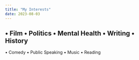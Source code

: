 ```yaml
---
title: "My Interests"
date: 2023-08-03
---
```


• Film
• Politics
• Mental Health
• Writing
• History
---
• Comedy
• Public Speaking
• Music
• Reading

